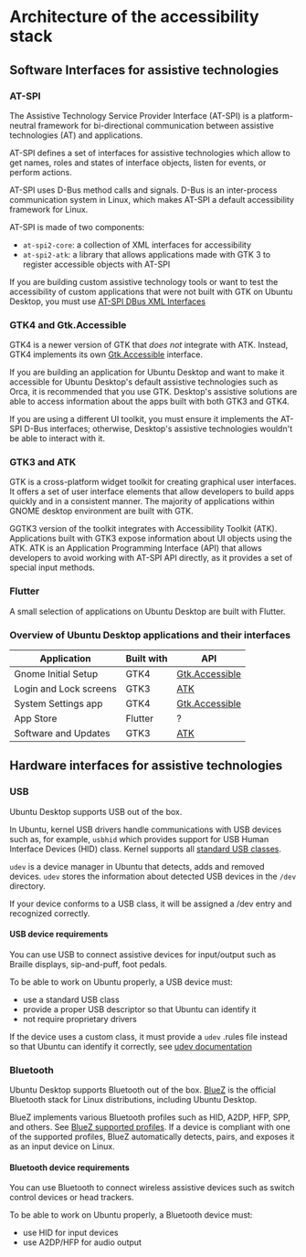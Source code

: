 # Architecture of the accessibility stack

## Software Interfaces for assistive technologies

### AT-SPI

The Assistive Technology Service Provider Interface (AT-SPI) is a platform-neutral framework for bi-directional communication between assistive technologies (AT) and applications. 

AT-SPI defines a set of interfaces for assistive technologies which allow to get names, roles and states of interface objects, listen for events, or perform actions. 

AT-SPI uses D-Bus method calls and signals. D-Bus is an inter-process communication system in Linux, which makes AT-SPI a default accessibility framework for Linux.  

AT-SPI is made of two components:

* ``at-spi2-core``: a collection of XML interfaces for accessibility
* ``at-spi2-atk``: a library that allows applications made with GTK 3 to register accessible objects with AT-SPI

If you are building custom assistive technology tools or want to test the accessibility of custom applications that were not built with GTK on Ubuntu Desktop, you must use [AT-SPI DBus XML Interfaces](../reference/accessibility/dbus/index.rst)

### GTK4 and Gtk.Accessible

GTK4 is a newer version of GTK that *does not* integrate with ATK. Instead, GTK4 implements its own [Gtk.Accessible](https://docs.gtk.org/gtk4/iface.Accessible.html) interface.

If you are building an application for Ubuntu Desktop and want to make it accessible for Ubuntu Desktop's default assistive technologies such as Orca, it is recommended that you use GTK. Desktop's assistive solutions are able to access information about the apps built with both GTK3 and GTK4.

If you are using a different UI toolkit, you must ensure it implements the AT-SPI D-Bus interfaces; otherwise, Desktop's assistive technologies wouldn't be able to interact with it. 

### GTK3 and ATK 

GTK is a cross-platform widget toolkit for creating graphical user interfaces. It offers a set of user interface elements that allow developers to build apps quickly and in a consistent manner. The majority of applications within GNOME desktop environment are built with GTK.       

GGTK3 version of the toolkit integrates with Accessibility Toolkit (ATK). Applications built with GTK3 expose information about UI objects using the ATK. ATK is an Application Programming Interface (API) that allows developers to avoid working  with AT-SPI API directly, as it provides a set of special input methods. 

### Flutter

A small selection of applications on Ubuntu Desktop are built with Flutter.

### Overview of Ubuntu Desktop applications and their interfaces

| Application              | Built with    | API                                                                |
| ------------------------ | ------------- | ------------------------------------------------------------------ |
| Gnome Initial Setup      | GTK4          | [Gtk.Accessible](https://docs.gtk.org/gtk4/iface.Accessible.html)  |        
| Login and Lock screens   | GTK3          | [ATK](https://docs.gtk.org/atk/) |
| System Settings app      | GTK4          | [Gtk.Accessible](https://docs.gtk.org/gtk4/iface.Accessible.html) |
| App Store                | Flutter       | ? |
| Software and Updates     | GTK3          | [ATK](https://docs.gtk.org/atk/) |


## Hardware interfaces for assistive technologies

### USB 

Ubuntu Desktop supports USB out of the box. 

In Ubuntu, kernel USB drivers handle communications with USB devices such as, for example, ``usbhid`` which provides support for USB Human Interface Devices (HID) class. Kernel supports all [standard USB classes](https://www.usb.org/defined-class-codes).

``udev`` is a device manager in Ubuntu that detects, adds and removed devices. ``udev`` stores the information about detected USB devices in the ``/dev`` directory.

If your device conforms to a USB class, it will be assigned a /dev entry and recognized correctly.

#### USB device requirements

You can use USB to connect assistive devices for input/output such as Braille displays, sip-and-puff, foot pedals.

To be able to work on Ubuntu properly, a USB device must:

* use a standard USB class 
* provide a proper USB descriptor so that Ubuntu can identify it
* not require proprietary drivers

If the device uses a custom class, it must provide a ``udev`` .rules file instead so that Ubuntu can identify it correctly, see [udev documentation](https://www.man7.org/linux/man-pages/man7/udev.7.html) 

### Bluetooth 

Ubuntu Desktop supports Bluetooth out of the box. [BlueZ](https://www.bluez.org/) is the official Bluetooth stack for Linux distributions, including Ubuntu Desktop.

BlueZ implements various Bluetooth profiles such as HID, A2DP, HFP, SPP, and others. See [BlueZ supported profiles](https://www.bluez.org/profiles/). If a device is compliant with one of the supported profiles, BlueZ automatically detects, pairs, and exposes it as an input device on Linux. 

#### Bluetooth device requirements

You can use Bluetooth to connect wireless assistive devices such as switch control devices or head trackers.

To be able to work on Ubuntu properly, a Bluetooth device must:

* use HID for input devices 
* use A2DP/HFP for audio output

